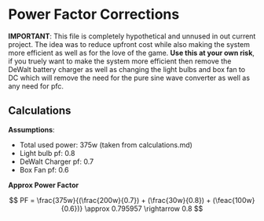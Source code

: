 # Power Factor Corrections
**IMPORTANT**: This file is completely hypothetical and unnused in out current project. The idea was to reduce upfront cost while also making the system more efficient as well as for the love of the game. **Use this at your own risk**, if you truely want to make the system more efficient then remove the DeWalt battery charger as well as changing the light bulbs and box fan to DC which will remove the need for the pure sine wave converter as well as any need for pfc.

## Calculations

**Assumptions**:
  * Total used power: 375w (taken from calculations.md)
  * Light bulb pf: 0.8
  * DeWalt Charger pf: 0.7
  * Box Fan pf: 0.6

**Approx Power Factor**

$$
PF = \frac{375w}{(\frac{200w}{0.7}) + (\frac{30w}{0.8}) + (\feac{100w}{0.6})} \approx 0.795957 \rightarrow 0.8
$$

